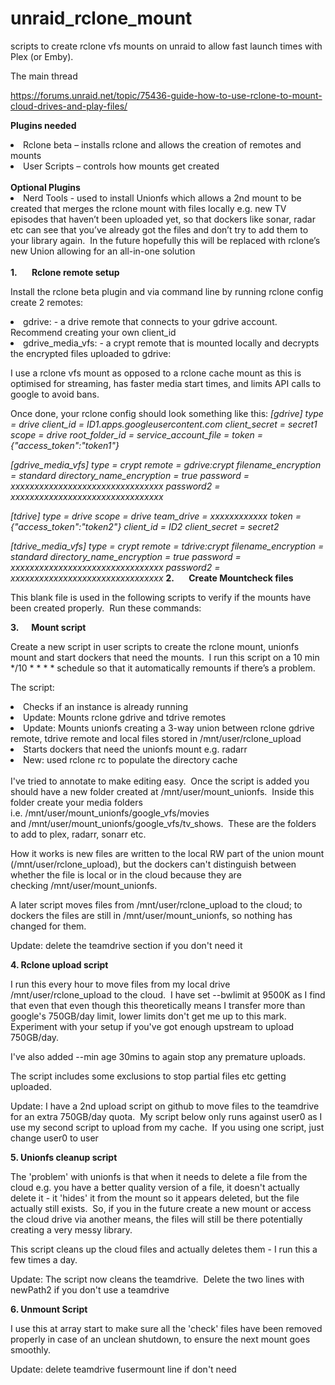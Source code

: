 # unraid_rclone_mount
scripts to create rclone vfs mounts on unraid to allow fast launch times with Plex (or Emby).

The main thread

https://forums.unraid.net/topic/75436-guide-how-to-use-rclone-to-mount-cloud-drives-and-play-files/

<b>Plugins needed</b>

<li>Rclone beta – installs rclone and allows the creation of remotes and mounts</li>
<li>User Scripts – controls how mounts get created</li>
<br>
<b>Optional Plugins</b>
<br>
<li>Nerd Tools - used to install Unionfs which allows a 2nd mount to be created that merges the rclone mount with files locally e.g. new TV episodes that haven’t been uploaded yet, so that dockers like sonar, radar etc can see that you’ve already got the files and don’t try to add them to your library again.  In the future hopefully this will be replaced with rclone’s new Union allowing for an all-in-one solution</li>
<br>
<b>1.       Rclone remote setup </b> 

Install the rclone beta plugin and via command line by running rclone config create 2 remotes: 

<li>gdrive: - a drive remote that connects to your gdrive account.  Recommend creating your own client_id</li>
<li>gdrive_media_vfs: - a crypt remote that is mounted locally and decrypts the encrypted files uploaded to gdrive:</li>
 
I use a rclone vfs mount as opposed to a rclone cache mount as this is optimised for streaming, has faster media start times, and limits API calls to google to avoid bans.

Once done, your rclone config should look something like this:
<i>
[gdrive]
 type = drive
 client_id = ID1.apps.go﻿ogleusercontent.com
 client_secret = secret1
 scope = drive
 root_folder_id = 
 service_account_file = 
 token = {"access_token":"token1"}

[gdrive_media_vfs]
type = crypt
remote = gdrive:crypt
filename_encryption = standard
directory_name_encryption = true
password = xxxxxxxxxxxxxxxxxxxxxxxxxxxxxxxx
password2 = xxxxxxxxxxxxxxxxxxxxxxxxxxxxxxxx

[tdrive]
type = drive
scope = drive
team_drive = xxxxxxxxxxxx
token = {"access_token":"token2"}
client_id = ID2
client_secret = secret2

[tdrive_media_vfs]
type = crypt
remote = tdrive:crypt
filename_encryption = standard
directory_name_encryption = true
password = xxxxxxxxxxxxxxxxxxxxxxxxxxxxxxxx
password2 = xxxxxxxxxxxxxxxxxxxxxxxxxxxxxxxx
</i>
<b>2.       Create Mountcheck files</b>

This blank file is used in the following scripts to verify if the mounts have been created properly.  Run these commands:

<b>3.      Mount script</b>

Create a new script in user scripts to create the rclone mount, unionfs mount and start dockers that need the mounts.  I run this script on a 10 min */10 * * * * schedule so that it automatically remounts if there’s a problem. 

The script:

<li>Checks if an instance is already running</li>
<li>Update: Mounts rclone gdrive and tdrive remotes</li>
<li>Update: Mounts unionfs creating a 3-way union between rclone gdrive remote, tdrive remote and local files stored in /mnt/user/rclone_upload</li>
<li>Starts dockers that need the unionfs mount e.g. radarr</li>
<li>New: used rclone rc to populate the directory cache</li>
<br>
I've tried to annotate to make editing easy.  Once the script is added you should have a new folder created at /mnt/user/mount_unionfs.  Inside this folder create your media folders i.e. /mnt/user/mount_unionfs/google_vfs/movies and /mnt/user/mount_unionfs/google_vfs/tv_shows.  These are the folders to add to plex, radarr, sonarr etc.

How it works is new files are written to the local RW part of the union mount (/mnt/user/rclone_upload), but the dockers can't distinguish between whether the file is local or in the cloud because they are checking /mnt/user/mount_unionfs. 

A later script moves files from /mnt/user/rclone_upload to the cloud; to dockers the files are still in /mnt/user/mount_unionfs, so nothing has changed for them.

Update: delete the teamdrive section if you don't need it

<b>4. Rclone upload script</b>

I run this every hour to move files from my local drive /mnt/user/rclone_upload to the cloud.  I have set --bwlimit at 9500K as I find that even that even though this theoretically means I transfer more than google's 750GB/day limit, lower limits don't get me up to this mark.  Experiment with your setup if you've got enough upstream to upload 750GB/day.

I've also added --min age 30mins to again stop any premature uploads.

The script includes some exclusions to stop partial files etc getting uploaded.

Update: I have a 2nd upload script on github to move files to the teamdrive for an extra 750GB/day quota.  My script below only runs against user0 as I use my second script to upload from my cache.  If you using one script, just change user0 to user

<b>5. Unionfs cleanup script</b>

The 'problem' with unionfs is that when it needs to delete a file from the cloud e.g. you have a better quality version of a file, it doesn't actually delete it - it 'hides' it from the mount so it appears deleted, but the file actually still exists.  So, if you in the future create a new mount or access the cloud drive via another means, the files will still be there potentially creating a very messy library.

This script cleans up the cloud files and actually deletes them - I run this a few times a day.


Update: The script now cleans the teamdrive.  Delete the two lines with newPath2 if you don't use a teamdrive

<b>6. Unmount Script</b>

I use this at array start to make sure all the 'check' files have been removed properly in case of an unclean shutdown, to ensure the next mount goes smoothly.  

Update: delete teamdrive fusermount line if don't need
